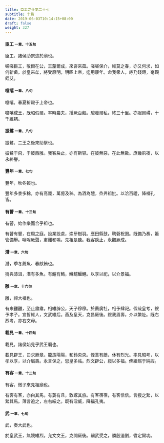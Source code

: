 ```yaml
---
title: 臣工之什第二十七
subtitle: 十篇
date: 2019-06-03T10:14:15+08:00
draft: false
weight: 327
---
```



<h4 id="27.1">臣工 <small>一章、十五句</small></h4>

<div class="alert alert-dark" role="alert">
  臣工，諸侯助祭遣於廟也。
</div>

<p id="27.1.1">嗟嗟臣工，敬爾在公，王釐爾成，來咨來茹。嗟嗟保介，維莫之春，亦又何求，如何新畬。於皇來牟，將受厥明，明昭上帝，迄用康年。命我衆人，庤乃錢鎛，奄觀銍艾。</p>


<h4 id="27.2">噫嘻 <small>一章、八句</small></h4>

<div class="alert alert-dark" role="alert">
  噫嘻，春夏祈穀于上帝也。
</div>

<p id="27.2.1">噫嘻成王，既昭假爾。率時農夫，播厥百穀。駿發爾私，終三十里。亦服爾耕，十千維耦。</p>


<h4 id="27.3">振鷺 <small>一章、八句</small></h4>

<div class="alert alert-dark" role="alert">
  振鷺，二王之後來助祭也。
</div>

<p id="27.3.1">振鷺于飛，于彼西雝。我客戾止，亦有斯容。在彼無惡，在此無斁。庶幾夙夜，以永終譽。</p>


<h4 id="27.4">豐年 <small>一章、七句</small></h4>

<div class="alert alert-dark" role="alert">
  豐年，秋冬報也。
</div>

<p id="27.4.1">豐年多黍多稌，亦有高廩，萬億及秭。為酒為醴，烝畀祖妣。以洽百禮，降福孔皆。</p>


<h4 id="27.5">有瞽 <small>一章、十三句</small></h4>

<div class="alert alert-dark" role="alert">
  有瞽，始作樂而合乎祖也。
</div>

<p id="27.5.1">有瞽有瞽，在周之庭。設業設虡，崇牙樹羽。應田縣鼓，鞉磬柷圉。既備乃奏，簫管備舉。喤喤厥聲，肅雝和鳴，先祖是聽。我客戾止，永觀厥成。</p>


<h4 id="27.6">潛 <small>一章、六句</small></h4>

<div class="alert alert-dark" role="alert">
  潛，季冬薦魚、春獻鮪也。
</div>

<p id="27.6.1">猗與漆沮，潛有多魚。有鱣有鮪，鰷鱨鰋鯉。以享以祀，以介景福。</p>


<h4 id="27.7">雝 <small>一章、十六句</small></h4>

<div class="alert alert-dark" role="alert">
  雝，禘大祖也。
</div>

<p id="27.7.1">有來雝雝，至止肅肅。相維辟公，天子穆穆。於薦廣牡，相予肆祀。假哉皇考，綏予孝子。宣哲維人，文武維后。燕及皇天，克昌厥後。綏我眉壽，介以繁祉。既右烈考，亦右文母。</p>


<h4 id="27.8">載見 <small>一章、十四句</small></h4>

<div class="alert alert-dark" role="alert">
  載見，諸侯始見乎武王廟也。
</div>

<p id="27.8.1">載見辟王，曰求厥章。龍旂陽陽，和鈴央央。鞗革有鶬，休有烈光。率見昭考，以孝以享，以介眉壽。永言保之，思皇多祜。烈文辟公，綏以多福。俾緝熙于純嘏。</p>


<h4 id="27.9">有客 <small>一章、十二句</small></h4>

<div class="alert alert-dark" role="alert">
  有客，微子來見祖廟也。
</div>

<p id="27.9.1">有客有客，亦白其馬。有萋有且，敦琢其旅。有客宿宿，有客信信。言授之縶，以縶其馬。薄言追之，左右綏之。既有淫威，降福孔夷。</p>


<h4 id="27.10">武 <small>一章、七句</small></h4>

<div class="alert alert-dark" role="alert">
  武，奏大武也。
</div>

<p id="27.10.1">於皇武王，無競維烈。允文文王，克開厥後。嗣武受之，勝殷遏劉，耆定爾功。</p>
